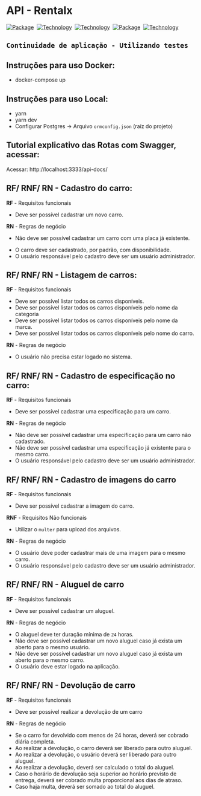 <h1>API - Rentalx</h1>

[![Package][Express-image]][Express-url] 
[![Technology][node-image]][node-url] 
[![Technology][typescript-image]][typescript-url] 
[![Package][Swagger-image]][Swagger-url] 
[![Technology][Docker-image]][Docker-url] 


[Express-url]: https://www.npmjs.com/package/Express
[Express-image]: https://img.shields.io/badge/Express-green?style=for-the-badge&logo=Express&logoColor=black

[node-url]: https://nodejs.org/
[node-image]: https://img.shields.io/badge/NodeJS-green?style=for-the-badge&logo=Node.js&logoColor=black

[typescript-url]: https://www.typescriptlang.org
[typescript-image]: https://img.shields.io/badge/Typescript-blue?style=for-the-badge&logo=TypeScript&logoColor=white

[Swagger-url]: https://swagger.io/
[Swagger-image]: https://img.shields.io/badge/Swagger-orange?style=for-the-badge&logo=Swagger&logoColor=white

[Docker-url]: https://www.docker.com//
[Docker-image]: https://img.shields.io/badge/Docker-blue?style=for-the-badge&logo=Docker&logoColor=white

## ``Continuidade de aplicação - Utilizando testes``

## Instruções para uso Docker:
- docker-compose up

## Instruções para uso Local:
- yarn
- yarn dev
- Configurar Postgres -> Arquivo `ormconfig.json` (raíz do projeto)

## Tutorial explicativo das Rotas com Swagger, acessar:
Acessar: http://localhost:3333/api-docs/

## RF/ RNF/ RN - Cadastro do carro:
**RF** - Requisitos funcionais
- Deve ser possível cadastrar um novo carro.

**RN** - Regras de negócio
- Não deve ser possível cadastrar um carro com uma placa já existente.
<!-- - Não deve ser possível alterar a placa de um carro já cadastrado. -->
- O carro deve ser cadastrado, por padrão, com disponibilidade.
- O usuário responsável pelo cadastro deve ser um usuário administrador.

## RF/ RNF/ RN - Listagem de carros:
**RF** - Requisitos funcionais
- Deve ser possível listar todos os carros disponíveis.
- Deve ser possível listar todos os carros disponíveis pelo nome da categoria
- Deve ser possível listar todos os carros disponíveis pelo nome da marca.
- Deve ser possível listar todos os carros disponíveis pelo nome do carro.

**RN** - Regras de negócio
- O usuário não precisa estar logado no sistema.

## RF/ RNF/ RN - Cadastro de especificação no carro:
**RF** - Requisitos funcionais
- Deve ser possível cadastrar uma especificação para um carro.
<!-- - Deve ser possível listar todas as especificações.
- Deve ser possível listar todos os carros. -->

**RN** - Regras de negócio
- Não deve ser possível cadastrar uma especificação para um carro não cadastrado.
- Não deve ser possível cadastrar uma especificação já existente para o mesmo carro.
- O usuário responsável pelo cadastro deve ser um usuário administrador.

## RF/ RNF/ RN - Cadastro de imagens do carro
**RF** - Requisitos funcionais
- Deve ser possível cadastrar a imagem do carro.
<!-- - Deve ser possível listar todos os carros. -->

**RNF** - Requisitos Não funcionais
- Utilizar o `multer` para upload dos arquivos.

**RN** - Regras de negócio
- O usuário deve poder cadastrar mais de uma imagem para o mesmo carro.
- O usuário responsável pelo cadastro deve ser um usuário administrador.

## RF/ RNF/ RN - Aluguel de carro
**RF** - Requisitos funcionais
- Deve ser possível cadastrar um aluguel.

**RN** - Regras de negócio
- O aluguel deve ter duração mínima de `24` horas.
- Não deve ser possível cadastrar um novo aluguel caso já exista um aberto para o mesmo usuário.
- Não deve ser possível cadastrar um novo aluguel caso já exista um aberto para o mesmo carro.
- O usuário deve estar logado na aplicação.

## RF/ RNF/ RN - Devolução de carro

**RF** - Requisitos funcionais
- Deve ser possível realizar a devolução de um carro

**RN** - Regras de negócio
- Se o carro for devolvido com menos de 24 horas, deverá ser cobrado diária completa.
- Ao realizar a devolução, o carro deverá ser liberado para outro aluguel.
- Ao realizar a devolução, o usuário deverá ser liberado para outro aluguel.
- Ao realizar a devolução, deverá ser calculado o total do aluguel.
- Caso o horário de devolução seja superior ao horário previsto de entrega, deverá ser cobrado multa proporcional aos dias de atraso.
- Caso haja multa, deverá ser somado ao total do aluguel.